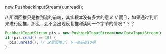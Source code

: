 
new PushbackInputStream().unread();

// 所谓回推只是推到流的前端，其实根本没有多大的意义
// 而且，如果通过判断来进行回推，那么，会不会出现反复推和读同一个字节的情况？？？
``` java
PushbackInputStream pis = new PushbackInputStream(new DataInputStream(new FileInputStream("number.txt")));
if (pis.read() == 10) {
  pis.unread(); // 这里回推了，下一条还是10啊
}
```